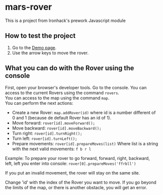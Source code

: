 # mars-rover
This is a project from Ironhack's prework Javascript module

## How to test the project
1. Go to the [Demo page](https://raulcontrerasrubio.github.io/mars-rover/).
2. Use the arrow keys to move the rover.

## What you can do with the Rover using the console
First, open your browser's developer tools. Go to the console.
You can access to the current Rovers using the command `rovers`.<br>
You can access to the map using the command `map`.<br>
You can perform the next actions:<br>

- Create a new Rover: `map.addRover(id)` where id is a number different of 0 and 1 (because de default Rover has an id of 1).
- Move forward: `rover[id].moveForward();`
- Move backward: `rover[id].moveBackward();`
- Turn right: `rover[id].turnRight();`
- Turn left: `rover[id].turnLeft();`
- Prepare movements: `rover[id].prepareMoves(list)` Where list is a string with the next valid movements: `f b r l`

Example: To prepare your rover to go forward, forward, right, backward, left, left you enter into console: `rover[0].prepareMoves('ffrbll')`

If you put an invalid movement, the rover will stay on the same site. 

Change 'id' with the index of the Rover you want to move.
If you go beyond the limits of the map, or there is another obstacle, you will get an error.